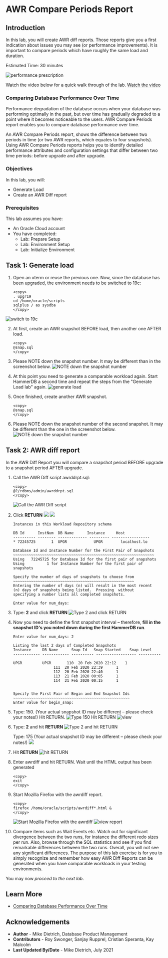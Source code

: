 # AWR Compare Periods Report

## Introduction

In this lab, you will create AWR diff reports. Those reports give you a first indication about issues you may see (or performance improvements). It is important to compare periods which have roughly the same load and duration.

Estimated Time: 30 minutes

![performance prescription](./images/performance_prescription_02.png " ")

Watch the video below for a quick walk through of the lab.
[Watch the video](youtube:2oOpQs8MCME)

### Comparing Database Performance Over Time

Performance degradation of the database occurs when your database was performing optimally in the past, but over time has gradually degraded to a point where it becomes noticeable to the users. AWR Compare Periods report enables you to compare database performance over time.

An AWR Compare Periods report, shows the difference between two periods in time (or two AWR reports, which equates to four snapshots). Using AWR Compare Periods reports helps you to identify detailed performance attributes and configuration settings that differ between two time periods: before upgrade and after upgrade.

### Objectives

In this lab, you will:

* Generate Load
* Create an AWR Diff report

### Prerequisites

This lab assumes you have:

- An Oracle Cloud account
- You have completed:
    - Lab: Prepare Setup 
    - Lab: Environment Setup
    - Lab: Initialize Environment

## Task 1: Generate load

1.  Open an xterm or reuse the previous one. Now, since the database has been upgraded, the environment needs to be switched to 19c:
	```
	<copy>
    . upgr19
    cd /home/oracle/scripts
    sqlplus / as sysdba
	</copy>
	```
   ![switch to 19c](./images/upgrade_19c_29.png " ")

2. At first, create an AWR snapshot BEFORE load, then another one AFTER load.

	```
	<copy>
	@snap.sql
	</copy>
	```

3. Please NOTE down the snapshot number. It may be different than in the screenshot below.
   ![NOTE down the snapshot number](./images/upgrade_19c_30.png " ")

4. At this point you need to generate a comparable workload again. Start HammerDB a second time and repeat the steps from the "Generate Load lab" again.
   ![generate load](./images/hammerdb02.png " ")

5. Once finished, create another AWR snapshot.

	```
	<copy>
	@snap.sql
	</copy>
	```

6. Please NOTE down the snapshot number of the second snapshot. It may be different than the one in the screenshot below.
   ![NOTE down the snapshot number](./images/upgrade_19c_31.png " ")

## Task 2: AWR diff report

In the AWR Diff Report you will compare a snapshot period BEFORE upgrade to a snapshot period AFTER upgrade.

1. Call the AWR Diff script awrddrpt.sql:

	```
	<copy>
	@?/rdbms/admin/awrddrpt.sql
	</copy>
	```
	![Call the AWR Diff script](./images/upgrade_19c_32-2.png " ")


2. Click **RETURN**
   ![](./images/upgrade_19c_32.png " ")
   ![](./images/upgrade_19c_33-2.png " ")

    ```
    Instances in this Workload Repository schema

    DB Id      InstNum	DB Name      Instance	  Host
    ---------- -------- ------------- --------- -----------------
    * 72245725	     1	UPGR	        UPGR	    localhost.lo

    Database Id and Instance Number for the First Pair of Snapshots
    ~~~~~~~~~~~~~~~~~~~~~~~~~~~~~~~~~~~~~~~~~~~~~~~~~~~~~~~~~~~~~~~
    Using	72245725 for Database Id for the first pair of snapshots
    Using	       1 for Instance Number for the first pair of snapshots

    Specify the number of days of snapshots to choose from
    ~~~~~~~~~~~~~~~~~~~~~~~~~~~~~~~~~~~~~~~~~~~~~~~~~~~~~~
    Entering the number of days (n) will result in the most recent
    (n) days of snapshots being listed.  Pressing  without
    specifying a number lists all completed snapshots.

    Enter value for num_days:
    ```

3. Type: **2** and click **RETURN**
   ![Type 2 and click RETURN](./images/upgrade_19c_34.png " ")

4. Now you need to define the first snapshot interval – therefore, **fill in the snapshot ID's you noted down during the first HammerDB run**.

    ```
    Enter value for num_days: 2

    Listing the last 2 days of Completed Snapshots
    Instance     DB Name	  Snap Id	Snap Started	Snap Level
    ------------ ------------ ---------- ------------------ ----------

    UPGR	     UPGR		110  20 Feb 2020 22:12	  1
                      111  20 Feb 2020 22:39	  1
                      112  20 Feb 2020 22:40	  1
                      113  21 Feb 2020 00:05	  1
                      114  21 Feb 2020 00:15	  1


    Specify the First Pair of Begin and End Snapshot Ids
    ~~~~~~~~~~~~~~~~~~~~~~~~~~~~~~~~~~~~~~~~~~~~~~~~~~~~
    Enter value for begin_snap:
    ```

5. Type: 150. (Your actual snapshot ID may be different – please check your notes!) Hit RETURN.
   ![Type 150 Hit RETURN](./images/upgrade_19c_35.png " ")
   ![view](./images/upgrade_19c_36.png " ")


6. Type: **2** and hit **RETURN**
   ![ Type 2 and hit RETURN](./images/upgrade_19c_37.png " ")

    Type: 175 (Your actual snapshot ID may be different – please check your notes!)
	![](./images/upgrade_19c_38.png " ")

7. Hit **RETURN**
   ![hit RETURN](./images/upgrade_19c_41.png " ")

8.  Enter awrdiff and hit RETURN. Wait until the HTML output has been generated

	```
	<copy>
	exit
	</copy>
	```

9. Start Mozilla Firefox with the awrdiff report.


	```
	<copy>
	firefox /home/oracle/scripts/awrdiff*.html &
	</copy>
	```
	![Start Mozilla Firefox with the awrdiff](./images/upgrade_19c_39.png " ")
	![view report](./images/upgrade_19c_40.png " ")

10. Compare items such as Wait Events etc. Watch out for significant divergence between the two runs, for instance the different redo sizes per run. Also, browse through the SQL statistics and see if you find remarkable differences between the two runs. Overall, you will not see any significant differences. The purpose of this lab exercise is for you to simply recognize and remember how easy AWR Diff Reports can be generated when you have comparable workloads in your testing environments.

You may now *proceed to the next lab*.

## Learn More

* [Comparing Database Performance Over Time](https://docs.oracle.com/en/database/oracle/oracle-database/19/tgdba/comparing-database-performance-over-time.html#GUID-BEDBF986-1A69-459A-90F5-350B8A407516)

## Acknowledgements
* **Author** - Mike Dietrich, Database Product Management
* **Contributors** -  Roy Swonger, Sanjay Rupprel, Cristian Speranta, Kay Malcolm
* **Last Updated By/Date** - Mike Dietrich, July 2021
